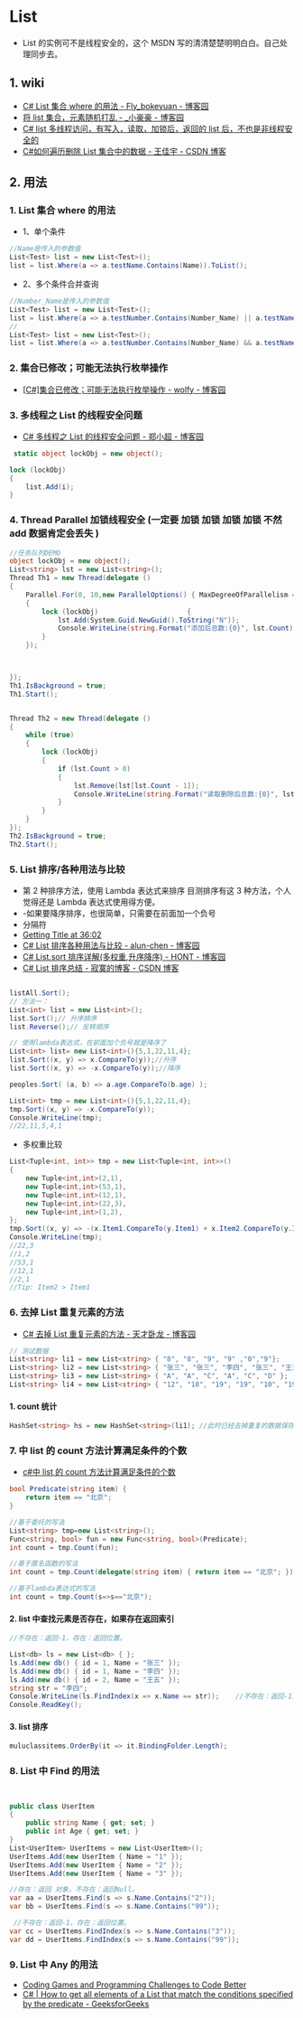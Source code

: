 # List

- List 的实例可不是线程安全的，这个 MSDN 写的清清楚楚明明白白。自己处理同步去。

## 1. wiki

- [C# List 集合 where 的用法 - Fly_bokeyuan - 博客园](https://www.cnblogs.com/-Fly/p/7765517.html)
- [将 list 集合，元素随机打乱 - \_小豪豪 - 博客园](https://www.cnblogs.com/remember-forget/p/9815527.html)
- [C# list 多线程访问，有写入，读取，加锁后，返回的 list 后，不也是非线程安全的](https://zhidao.baidu.com/question/1926201084657737907.html)
- [C#如何遍历删除 List 集合中的数据 - 王佳宇 - CSDN 博客](https://blog.csdn.net/weixin_40165163/article/details/84144075)

## 2. 用法

### 1. List 集合 where 的用法

- 1、单个条件

```c#
//Name是传入的参数值
List<Test> list = new List<Test>();
list = list.Where(a => a.testName.Contains(Name)).ToList();
```

- 2、多个条件合并查询

```c#
//Number_Name是传入的参数值
List<Test> list = new List<Test>();
list = list.Where(a => a.testNumber.Contains(Number_Name) || a.testName.Contains(Number_Name)).ToList();
//
List<Test> list = new List<Test>();
list = list.Where(a => a.testNumber.Contains(Number_Name) && a.testName.Contains(Number_Name)).ToList();
```

### 2. 集合已修改；可能无法执行枚举操作

- [[C#]集合已修改；可能无法执行枚举操作 - wolfy - 博客园](https://www.cnblogs.com/wolf-sun/p/5721457.html)

### 3. 多线程之 List 的线程安全问题

- [C# 多线程之 List 的线程安全问题 - 郑小超 - 博客园](https://www.cnblogs.com/GreenLeaves/p/10092128.html)

```c#
 static object lockObj = new object();

lock (lockObj)
{
    list.Add(i);
}
```

### 4. Thread Parallel 加锁线程安全 (一定要 加锁 加锁 加锁 加锁 不然 add 数据肯定会丢失 )

```c#
//任务队列DEMO
object lockObj = new object();
List<string> lst = new List<string>();
Thread Th1 = new Thread(delegate ()
{
    Parallel.For(0, 10,new ParallelOptions() { MaxDegreeOfParallelism = 100 },(i, loopState) =>
    {
        lock (lockObj)                      {
            lst.Add(System.Guid.NewGuid().ToString("N"));
            Console.WriteLine(string.Format("添加后总数:{0}", lst.Count));
        }
    });



});
Th1.IsBackground = true;
Th1.Start();


Thread Th2 = new Thread(delegate ()
{
    while (true)
    {
        lock (lockObj)
        {
            if (lst.Count > 0)
            {
                lst.Remove(lst[lst.Count - 1]);
                Console.WriteLine(string.Format("读取删除后总数:{0}", lst.Count));
            }
        }
    }
});
Th2.IsBackground = true;
Th2.Start();

```

### 5. List 排序/各种用法与比较

- 第 2 种排序方法，使用 Lambda 表达式来排序 目测排序有这 3 种方法，个人觉得还是 Lambda 表达式使用得方便。
- -如果要降序排序，也很简单，只需要在前面加一个负号
- 分隔符
- [Getting Title at 36:02](https://docs.microsoft.com/en-us/dotnet/api/system.collections.generic.list-1.sort?view=netframework-4.8)
- [C# List 排序各种用法与比较 - alun-chen - 博客园](https://www.cnblogs.com/alunchen/p/5895048.html)
- [C# List.sort 排序详解(多权重,升序降序) - HONT - 博客园](https://www.cnblogs.com/hont/p/4375635.html)
- [C# List 排序总结 - 寂寞的博客 - CSDN 博客](https://blog.csdn.net/jimo_lonely/article/details/51711821)

```c#

listAll.Sort();
// 方法一：
List<int> list = new List<int>();
list.Sort();// 升序排序
list.Reverse();// 反转顺序

// 使用lambda表达式，在前面加个负号就是降序了
List<int> list= new List<int>(){5,1,22,11,4};
list.Sort((x, y) => x.CompareTo(y));//升序
list.Sort((x, y) => -x.CompareTo(y));//降序

peoples.Sort( (a, b) => a.age.CompareTo(b.age) );

List<int> tmp = new List<int>(){5,1,22,11,4};
tmp.Sort((x, y) => -x.CompareTo(y));
Console.WriteLine(tmp);
//22,11,5,4,1
```

- 多权重比较

```c#
List<Tuple<int, int>> tmp = new List<Tuple<int, int>>()
{
    new Tuple<int,int>(2,1),
    new Tuple<int,int>(53,1),
    new Tuple<int,int>(12,1),
    new Tuple<int,int>(22,3),
    new Tuple<int,int>(1,2),
};
tmp.Sort((x, y) => -(x.Item1.CompareTo(y.Item1) + x.Item2.CompareTo(y.Item2) * 2));
Console.WriteLine(tmp);
//22,3
//1,2
//53,1
//12,1
//2,1
//Tip: Item2 > Item1
```

### 6. 去掉 List 重复元素的方法

- [C# 去掉 List 重复元素的方法 - 天才卧龙 - 博客园](https://www.cnblogs.com/chenwolong/p/list.html)

```c#
// 测试数据
List<string> li1 = new List<string> { "8", "8", "9", "9" ,"0","9"};
List<string> li2 = new List<string> { "张三", "张三", "李四", "张三", "王五", "李四" };
List<string> li3 = new List<string> { "A", "A", "C", "A", "C", "D" };
List<string> li4 = new List<string> { "12", "18", "19", "19", "10", "19" };
```

#### 1. count 统计

```c#
HashSet<string> hs = new HashSet<string>(li1); //此时已经去掉重复的数据保存在hashset中
```

### 7. 中 list 的 count 方法计算满足条件的个数

- [c#中 list 的 count 方法计算满足条件的个数](https://zhidao.baidu.com/question/1238273045268654059.html)

```c#
bool Predicate(string item) {
    return item == "北京";
}

//基于委托的写法
List<string> tmp=new List<string>();
Func<string, bool> fun = new Func<string, bool>(Predicate);
int count = tmp.Count(fun);

//基于匿名函数的写法
int count = tmp.Count(delegate(string item) { return item == "北京"; });

//基于lambda表达式的写法
int count = tmp.Count(s=>s=="北京");

```

#### 2. list 中查找元素是否存在，如果存在返回索引

```c#
//不存在：返回-1，存在：返回位置。

List<db> ls = new List<db> { };
ls.Add(new db() { id = 1, Name = "张三" });
ls.Add(new db() { id = 1, Name = "李四" });
ls.Add(new db() { id = 2, Name = "王五" });
string str = "李四";
Console.WriteLine(ls.FindIndex(x => x.Name == str));    //不存在：返回-1，存在：返回位置。
Console.ReadKey();

```

#### 3. list 排序

```c#
muluclassitems.OrderBy(it => it.BindingFolder.Length);

```

### 8. List 中 Find 的用法

```c#


public class UserItem
{
    public string Name { get; set; }
    public int Age { get; set; }
}
List<UserItem> UserItems = new List<UserItem>();
UserItems.Add(new UserItem { Name = "1" });
UserItems.Add(new UserItem { Name = "2" });
UserItems.Add(new UserItem { Name = "3" });

//存在：返回 对象，不存在：返回Null。
var aa = UserItems.Find(s => s.Name.Contains("2"));
var bb = UserItems.Find(s => s.Name.Contains("99"));

 //不存在：返回-1，存在：返回位置。
var cc = UserItems.FindIndex(s => s.Name.Contains("3"));
var dd = UserItems.FindIndex(s => s.Name.Contains("99"));
```

### 9. List 中 Any 的用法

- [Coding Games and Programming Challenges to Code Better](https://www.codingame.com/playgrounds/213/using-c-linq---a-practical-overview/any-and-all)
- [C# | How to get all elements of a List that match the conditions specified by the predicate - GeeksforGeeks](https://www.geeksforgeeks.org/c-sharp-how-to-get-all-elements-of-a-list-that-match-the-conditions-specified-by-the-predicate/)

```c#

```

